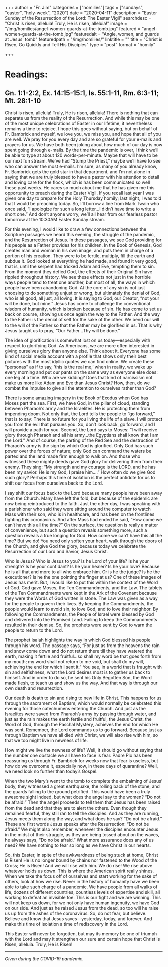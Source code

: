 +++
author = "Fr. Jim"
categories = ["homilies"]
tags = ["sundays", "easter", "holy-week", "2020"]
date = "2020-04-11"
description = "Easter Sunday of the Resurrection of the Lord: The Easter Vigil"
searchdesc = "Christ is risen, alleluia! Truly, He is risen, alleluia!"
image = "/img/homilies/angel-women-guards-at-the-tomb.jpg"
featured = "angel-women-guards-at-the-tomb.jpg"
featuredalt = "Angle, women, and guards at Jesus' tomb"
featuredpath = "/img/homilies/"
linktitle = ""
title = "Christ is Risen, Go Quickly and Tell His Disciples"
type = "post"
format = "homily"

+++

# Readings:
## Gn. 1:1-2:2, Ex. 14:15-15:1, Is. 55:1-11, Rm. 6:3-11; Mt. 28:1-10

Christ is risen, alleluia! Truly, He is risen, alleluia! There is nothing that can separate us from the reality of the Resurrection. And while this may be one of the most unique celebrations of Easter in our lifetime, it nevertheless remains a time to rejoice. I hope this goes without saying, but on behalf of Fr. Bambrick and myself, we love you, we miss you, and hope that all of you are well. We pray for you every day and are so grateful for your e-mails and prayers for us. We have both been joking about how much of our day is now spent going through e-mails. By the time the pandemic is over, I think we’ll be able to type at about 120 words-per-minute. Maybe that will have to be our next fun stream. We’ve had “Stump the Priest,” maybe we’ll have to see who can answer the most e-mails. I’m sure, as many of you already know, Fr. Bambrick gets the gold star in that department, and I’m not alone in saying that we are truly blessed to have a pastor with his attention to detail and loving care for the flock, which is has been communicated so well these past weeks. He cares so much about me that he has given me this opportunity to preach during the Easter Vigil. If you recall last year I was given one day to prepare for the Holy Thursday homily; last night, I was told that I would be preaching today. So, I’ll borrow a line from Mark Twain who once said, “I apologize for such a long letter…I didn’t have time to write a short one.” And don’t anyone worry, we’ll all hear from our fearless pastor tomorrow at the 10:30AM Easter Sunday stream.

For this evening, I would like to draw a few connections between the Scripture passages we heard this evening, the struggle of the pandemic, and the Resurrection of Jesus. In these passages, we see God providing for his people as a Father provides for his children. In the Book of Genesis, God creates man and woman in his own image, and puts them in charge of a portion of his creation. They were to be fertile, multiply, fill the earth and subdue it. God looked at everything he had made, and found it very good, that is, until the serpent had tricked Adam and Eve, tempting them to sin. From the moment they defied God, the effects of their Original Sin have rippled throughout history. We see these effects not just in the horrible ways people tend to treat one another, but most of all, the ways in which people have been abandoning God. At the core of any sin is not just choosing to do something unjust or wrong, but ultimately the denial of God, who is all good, all just, all loving. It is saying to God, our Creator, “not your will be done, but mine.” Jesus has come to challenge the conventional wisdom of humanity, which is broken because of sin. He has come to set us back on course, showing us once again the way to the Father. And the way to the Father is the denial of self for the sake of the other. We bend our will to the will of the Father so that the Father may be glorified in us. That is why Jesus taught us to pray, “Our Father…Thy will be done.”

The idea of glorification is somewhat lost on us today—especially with respect to glorifying God. As Americans, we are more often interested in giving ourselves glory than anyone else. Think about it. Everyone has some kind of social media account with a profile that shows only their best pictures with the most idyllic quotes we can find online. We create these “personas” as if to say, ‘this is the real me,’ when in reality, we wake up every morning and put our pants on the same way as everyone else does: one leg at a time. Who are we kidding? Does that kind of narcissism not make us more like Adam and Eve than Jesus Christ? How, then, do we combat the impulse to give all the attention to ourselves rather than God?

There is some amazing imagery in the Book of Exodus when God has Moses part the sea. First, we have God, in the pillar of cloud, standing between Pharaoh’s army and the Israelites. He is protecting them from impending doom. Not only that, the Lord tells the people to “go forward,” that is to say: There is no future for you living the life of a slave. I will protect you from the evil that pursues you. So, don’t look back, go forward, and I will provide a path for you. Second, the Lord says to Moses: “I will receive glory through Pharaoh and all his army…the Egyptians shall know that I am the Lord.” And of course, the parting of the Red Sea and the destruction of Pharaoh’s army is the sign by which God is glorified. Only God has such power over the forces of nature; only God can command the waters be parted and the land made firm enough to walk on. And those who witnessed these mighty deeds gave God glory for delivering them from their enemy. They sing: “My strength and my courage is the LORD, and he has been my savior. He is my God, I praise him….” How often do we give God such glory? Perhaps this time of isolation is the perfect antidote for us to shift our focus from ourselves back to the Lord.

I say shift our focus back to the Lord because many people have been away from the Church. Many have left the fold, but because of the epidemic are now being reintroduced to the faith. Just the other day, I was speaking with a parishioner who said they were sitting around the computer to watch Mass with their son, who is in healthcare, and has been on the frontlines fighting this coronavirus. And after Mass had ended he said, “How come we can’t have this all the time?” On the surface, the question is really a matter of convenience, but such a question reveals something more, such a question reveals a true longing for God. How come we can’t have this all the time? But we do! You need only soften your heart, walk through the doors of the Church, and give God the glory, because today we celebrate the Resurrection of our Lord and Savior, Jesus Christ.

Who is Jesus? Who is Jesus to you? Is he Lord of your life? Is he your strength? Is he your confidant? Is he your healer? Is he your love? Because he is all that and more to all who embrace him. Or is he the judge? Is he the executioner? Is he the one pointing the finger at us? One of these images of Jesus has merit. But, I would like to put this within the context of the Word of God. God gave Moses, the Ten Commandments, and the Law. The tablets of the Ten Commandments were kept in the Ark of the Covenant because they were the Words of God written in stone. The Law was given as a way for the people to govern their lives. By keeping the Commandments, the people would learn to avoid sin, to love God, and to love their neighbor. By following the Commandments, the People of Israel were blessed by God and delivered into the Promised Land. Failing to keep the Commandments resulted in their demise. So, the prophets were sent by God to warn the people to return to the Lord.

The prophet Isaiah highlights the way in which God blessed his people through his word. The passage says, “For just as from the heavens  the rain and snow come down and do not return there till they have watered the earth, making it fertile and fruitful…so shall my word be that goes forth from my mouth; my word shall not return to me void, but shall do my will, achieving the end for which I sent it.” You see, in a world that is fraught with sin and selfishness, what the Lord desires most is to gather us back to himself. And in order to do so, he sent his Only Begotten Son, the Word made flesh, to teach us and show us the way. And that way is through our own death and resurrection.

Our death is death to sin and rising to new life in Christ. This happens for us through the sacrament of Baptism, which would normally be celebrated this evening for those catechumens entering the Church. And just as the Israelites were saved from Pharaoh’s army by passing through water, and just as the rain makes the earth fertile and fruitful, the Jesus Christ, the Word of God, through the Paschal Mystery, achieves the end for which He was sent. Remember, the Lord commands us to go forward. Because just as through Baptism we have all died with Christ, we will also rise with him, so that we too might live in newness of life.

How might we live the newness of life? Well, it should go without saying that the number one obstacle we all have to face is fear. Padre Pio has been reassuring us through Fr. Bambrick for weeks now that fear is useless, but how do we overcome it, especially now, in these days of quarantine? Well, we need look no further than today’s Gospel.

When the two Mary’s went to the tomb to complete the embalming of Jesus’ body, they witnessed a great earthquake, the rolling back of the stone, and the guards falling to the ground petrified. This would have been a truly awesome sight indeed, but what does the angel say to the women? “Do not be afraid!” Then the angel proceeds to tell them that Jesus has been raised from the dead and that they are to alert the others. Even though they remained fearful, they still ran to tell the disciples. And as they are running, Jesus meets them along the way, and what does he say? “Do not be afraid.” These are first words Jesus speaks after the Resurrection: “Do not be afraid.” We might also remember, whenever the disciples encounter Jesus in the midst of their struggle, as they are being tossed about on the waves, he always says, “Do no be afraid.” What more assurance does any of us need? We have nothing to fear so long as we have Christ in our hearts.

So, this Easter, in spite of the awkwardness of being stuck at home, Christ is Risen! He is no longer bound by chains nor fastened to the Wood of the Cross; He is Risen! And we will rise with him. We do rise! We rise above whatever holds us down. This is where the American spirit really shines. When we take the focus off of ourselves and start working for the sake of others, look at how we rise. Never in the history of humanity have we been able to take such charge of a pandemic. We have people from all walks of life, dozens of different countries, countless levels of expertise and skill, all working to defeat an invisible foe. This is our fight and we are winning. This will not keep us down, for we not only have human ingenuity, we have God on our side. And just as he raised Jesus from the dead, so too will he raise us up from the ashes of the coronavirus. So, do not fear, but believe. Believe and know that Jesus saves—yesterday, today, and forever. And make this time of isolation a time of rediscovery in the Lord.

This Easter will never be forgotten, but may its memory be one of triumph with the Lord and may it strengthen our sure and certain hope that Christ is Risen, alleluia. Truly, He is Risen!

---
*Given during the COVID-19 pandemic.*